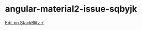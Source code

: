 # angular-material2-issue-sqbyjk

[Edit on StackBlitz ⚡️](https://stackblitz.com/edit/angular-material2-issue-sqbyjk)